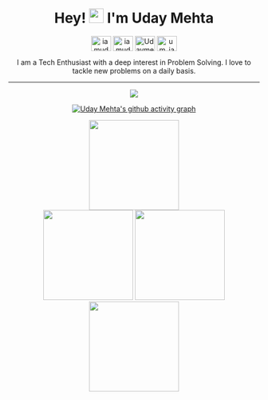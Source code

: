 <div><h1 align="center"> Hey! <img src="https://github.com/TheDudeThatCode/TheDudeThatCode/blob/master/Assets/Hi.gif" width="29"> I'm Uday Mehta </div> 
<div>
<p align="center">
<a href="https://github.com/iamudaymehta" target="blank"><img align="center" src="https://raw.githubusercontent.com/rahuldkjain/github-profile-readme-generator/master/src/images/icons/Social/github.svg" alt="iamudaymehta" height="30" width="40"/></a>
<a href="https://www.linkedin.com/in/iamudaymehta/" target="blank"><img align="center" src="https://raw.githubusercontent.com/rahuldkjain/github-profile-readme-generator/master/src/images/icons/Social/linked-in-alt.svg" alt="iamudaymehta" height="30" width="40" /></a>
<a href="https://leetcode.com/Udaymehta/" target="blank"><img align="center" src="https://raw.githubusercontent.com/rahuldkjain/github-profile-readme-generator/master/src/images/icons/Social/leet-code.svg" alt="Udaymehta" height="30" width="40" /></a>
<a href="https://twitter.com/um_iamudaymehta" target="blank"><img align="center" src="https://raw.githubusercontent.com/rahuldkjain/github-profile-readme-generator/master/src/images/icons/Social/twitter.svg" alt="um_iamudaymehta" height="30" width="40" /></a>
</p>
</div>
<div align="center">
I am a Tech Enthusiast with a deep interest in Problem Solving. I love to tackle new problems on a daily basis. 
<hr>
 <div>
<img src="'https://activity-graph.herokuapp.com/graph?username=iamudaymehta"  />
</div>
  
[![Uday Mehta's github activity graph](https://activity-graph.herokuapp.com/graph?username=iamudaymehta&theme=github)](https://github.com/ashutosh00710/github-readme-activity-graph)

<div align="center">
<img height="180em" src="http://github-profile-summary-cards.vercel.app/api/cards/profile-details?username=iamudaymehta&theme=solarized_dark" />
<br>
<img height="180em" src="http://github-profile-summary-cards.vercel.app/api/cards/most-commit-language?username=iamudaymehta&theme=solarized_dark"/>
<img height="180em" src="http://github-profile-summary-cards.vercel.app/api/cards/stats?username=iamudaymehta&theme=solarized_dark"/>
<img height="180em" src="http://github-profile-summary-cards.vercel.app/api/cards/productive-time?username=iamudaymehta&theme=solarized_dark&utcOffset=8" />
</div>
  
   
